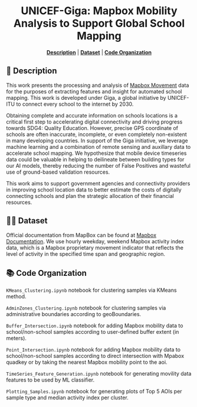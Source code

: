<div align="center">

# UNICEF-Giga: Mapbox Mobility Analysis to Support Global School Mapping

<p>
<b><a href="#-description">Description</a></b>
|
<b><a href="#-dataset">Dataset</a></b>
|
<b><a href="#-code-organization">Code Organization</a></b>
</p>

</div>

## 📄 Description
This work presents the processing and analysis of [Mapbox Movement](https://docs.mapbox.com/data/movement/guides/) data for the purposes of extracting features and insight for automated school mapping. This work is developed under Giga, a global initiative by UNICEF-ITU to connect every school to the internet by 2030.

Obtaining complete and accurate information on schools locations is a critical first step to accelerating digital connectivity and driving progress towards SDG4: Quality Education. However, precise GPS coordinate of schools are often inaccurate, incomplete, or even completely non-existent in many developing countries.  In support of the Giga initiative, we leverage machine learning and a combination of remote sensing and auxillary data to accelerate school mapping. We hypothesize that mobile device timeseries data could be valuable in helping to deilineate between building types for our AI models, thereby reducing the number of False Positives and wasteful use of ground-based validation resources.

This work aims to support government agencies and connectivity providers in improving school location data to better estimate the costs of digitally connecting schools and plan the strategic allocation of their financial resources.

<p>

## 🚶‍♀️ Dataset
Official documentation from MapBox can be found at [Mapbox Documentation](https://docs.mapbox.com/). We use hourly weekday, weekend Mapbox activity index data, which is a Mapbox proprietary movement indicator that reflects the level of activity in the specified time span and geographic region.


## 📚 Code Organization
`KMeans_Clustering.ipynb` notebook for clustering samples via KMeans method.

`AdminZones_Clustering.ipynb` notebook for clustering samples via administrative boundaries according to geoBoundaries.

`Buffer_Intersection.ipynb` notebook for adding Mapbox mobility data to school/non-school samples according to user-defined buffer extent (in meters).

`Point_Intersection.ipynb` notebook for adding Mapbox mobility data to school/non-school samples according to direct intersection with Mpabox quadkey or by taking the nearest Mapbox mobility point to the aoi.

`TimeSeries_Feature_Generation.ipynb` notebook for generating movility data features to be used by ML classifier.

`Plotting_Samples.ipynb` notebook for generating plots of Top 5 AOIs per sample type and median activity index per cluster.

